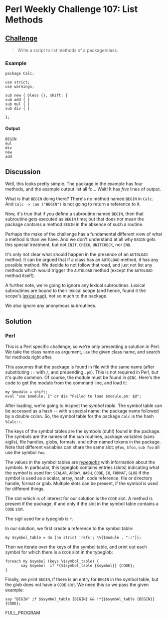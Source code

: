 # Perl Weekly Challenge 107: List Methods

## [Challenge](https://perlweeklychallenge.org/blog/perl-weekly-challenge-107/#TASK2)

> Write a script to list methods of a package/class.

### Example
~~~~
package Calc;

use strict;
use warnings;

sub new { bless {}, shift; }
sub add { }
sub mul { }
sub div { }

1;
~~~~
#### Output
~~~~
BEGIN
mul
div
new
add
~~~~

## Discussion
Well, this looks pretty simple. The package in the example
has four methods, and the example output list all fo... Wait!
It has *five* lines of output.

What is that `BEGIN` doing there? There's no method named `BEGIN`
in `Calc`. And `Calc -> can ("BEGIN")` is not going to return
a reference to it. 

Now, it's true that if you define a subroutine named `BEGIN`,
then that subroutine gets executed as `BEGIN` time; but that
does not mean the package contains a method `BEGIN` in the
absence of such a routine.

Perhaps the make of the challenge has a fundamental different
view of what a method is than we have. And we don't understand
at all why `BEGIN` gets this special treatment, but not `INIT`,
`CHECK`, `UNITCHECK`, nor `END`.

It's only not clear what should happen in the presence of an
`AUTOLOAD` method. It can be argued that if a class has an
`AUTOLOAD` method, it has any possible method. We decide to
not follow that road, and just not list any methods which would
trigger the `AUTOLOAD` method (except the `AUTOLOAD` method itself).

A further note, we're going to ignore any lexical subroutines.
Lexical subroutines are bound to their lexical scope (and hence,
found it the scope's
[lexical pad](https://perldoc.perl.org/perlintern#Pad-Data-Structures)),
not so much to the package.

We also ignore any anonymous subroutines.

## Solution
### Perl
This is a Perl specific challenge, so we're only presenting
a solution in Perl. We take the class name as argument, `use`
the given class name, and search for methods right after.

This assumes that the package is found in file with the same
name (after substituting `::` with `/`, and prepending `.pm`).
This is not required in Perl, but it's quite common. Of course,
the module must be found in `@INC`. Here's the code to get
the module from the command line, and load it:

~~~~
my $module = shift;
eval "use $module; 1" or die "Failed to load $module.pm: $@";
~~~~

After loading, we're going to inspect the *symbol table*. The
symbol table can be accessed as a hash -- with a special name:
the package name followed by a double colon. So, the symbol 
table for the package `Calc` is the hash `%Calc::`.

The keys of the symbol tables are the symbols (duh!) found in 
the package. The symbols are the names of the sub routines,
package variables (sans sigils), file handles, globs, formats,
and other named tokens in the package.
Note that different variables can share the same slot:
`@foo`, `$foo`, `sub foo` all use the symbol `foo`.

The values in the symbol tables are
[*typeglobs*](https://perldoc.perl.org/perldata#Typeglobs-and-Filehandles)
with information about the symbols. In particular, this typeglob contains
entries (slots) indicating what the symbol is used for:
`SCALAR`, `ARRAY`, `HASH`, `CODE`, `IO`, `FORMAT`, `GLOB`
if the symbol is used as a scalar,
array, hash, code reference, file or directory handle, format
or glob. Multiple slots can be present, if the symbol is used
for different things.

The slot which is of interest for our solution is the `CODE` slot.
A method is present if the package, if and only if the slot in
the symbol table contains a `CODE` slot.

The sigil used for a typeglob is `*`.

In our solution, we first create a reference to the symbol table:
~~~~
my $symbol_table = do {no strict 'refs'; \%{$module . "::"}};
~~~~

Then we iterate over the keys of the symbol table, and print out
each symbol for which there is a `CODE` slot in the typeglob:

~~~~
foreach my $symbol (keys %$symbol_table) {
       say $symbol  if *{$$symbol_table {$symbol}} {CODE};
}
~~~~

Finally, we print `BEGIN`, if there is an entry for `BEGIN` in the
symbol table, but the glob does not have a `CODE` slot. We need this
so we pass the given example:

~~~~
say "BEGIN" if $$symbol_table {BEGIN} && !*{$$symbol_table {BEGIN}} {CODE};
~~~~

FULL_PROGRAM
